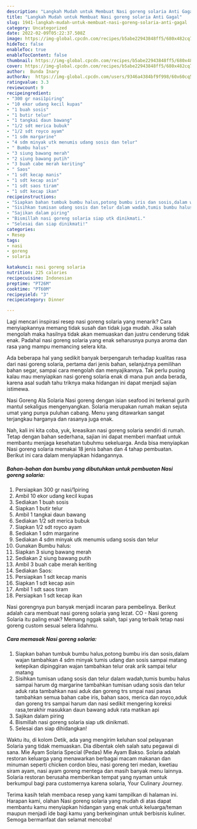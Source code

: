 ```yaml
---
description: "Langkah Mudah untuk Membuat Nasi goreng solaria Anti Gagal"
title: "Langkah Mudah untuk Membuat Nasi goreng solaria Anti Gagal"
slug: 1941-langkah-mudah-untuk-membuat-nasi-goreng-solaria-anti-gagal
category: Uncategorized
date: 2022-02-09T05:22:37.508Z
image: https://img-global.cpcdn.com/recipes/b5abe22943848ff5/680x482cq70/nasi-goreng-solaria-foto-resep-utama.jpg
hideToc: false
enableToc: true
enableTocContent: false
thumbnail: https://img-global.cpcdn.com/recipes/b5abe22943848ff5/680x482cq70/nasi-goreng-solaria-foto-resep-utama.jpg
cover: https://img-global.cpcdn.com/recipes/b5abe22943848ff5/680x482cq70/nasi-goreng-solaria-foto-resep-utama.jpg
author:  Bunda Inary
authorAv:  https://img-global.cpcdn.com/users/9346a4384bf9f998/60x60cq50/avatar.jpg
ratingvalue: 3.3
reviewcount: 9
recipeingredient:
- "300 gr nasi1piring"
- "10 ekor udang kecil kupas"
- "1 buah sosis"
- "1 butir telur"
- "1 tangkai daun bawang"
- "1/2 sdt merica bubuk"
- "1/2 sdt royco ayam"
- "1 sdm margarine"
- "4 sdm minyak utk menumis udang sosis dan telur"
- " Bumbu halus"
- "3 siung bawang merah"
- "2 siung bawang putih"
- "3 buah cabe merah keriting"
- " Saos"
- "1 sdt kecap manis"
- "1 sdt kecap asin"
- "1 sdt saos tiram"
- "1 sdt kecap ikan"
recipeinstructions:
- "Siapkan bahan tumbuk bumbu halus,potong bumbu iris dan sosis,dalam wajan tambahkan 4 sdm minyak tumis udang dan sosis sampai matang ketepikan dipinggiran wajan tambahkan telur orak arik sampai telur matang"
- "Sisihkan tumisan udang sosis dan telur dalam wadah,tumis bumbu halus sampai harum dg margarine tambahkan tumisan udang sosis dan telur aduk rata tambahkan nasi aduk dan goreng trs smpai nasi panas tambahkan semua bahan cabe iris, bahan saos, merica dan royco,aduk dan goreng trs sampai harum dan nasi sedikit mengering koreksi rasa,terakhir masukkan daun bawang aduk rata matikan api"
- "Sajikan dalam piring"
- "Bismillah nasi goreng solaria siap utk dinikmati."
- "Selesai dan siap dinikmati!"
categories:
- Resep
tags:
- nasi
- goreng
- solaria

katakunci: nasi goreng solaria 
nutrition: 225 calories
recipecuisine: Indonesian
preptime: "PT26M"
cooktime: "PT60M"
recipeyield: "3"
recipecategory: Dinner

---
```



Lagi mencari inspirasi resep nasi goreng solaria yang menarik? Cara menyiapkannya memang tidak susah dan tidak juga mudah. Jika salah mengolah maka hasilnya tidak akan memuaskan dan justru cenderung tidak enak. Padahal nasi goreng solaria yang enak seharusnya punya aroma dan rasa yang mampu memancing selera kita.


Ada beberapa hal yang sedikit banyak berpengaruh terhadap kualitas rasa dari nasi goreng solaria, pertama dari jenis bahan, selanjutnya pemilihan bahan segar, sampai cara mengolah dan menyajikannya. Tak perlu pusing kalau mau menyiapkan nasi goreng solaria enak di mana pun anda berada, karena asal sudah tahu triknya maka hidangan ini dapat menjadi sajian istimewa.

Nasi Goreng Ala Solaria Nasi goreng dengan isian seafood ini terkenal gurih mantul sekaligus mengenyangkan. Solaria merupakan rumah makan sejuta umat yang punya puluhan cabang. Menu yang ditawarkan sangat terjangkau harganya dan rasanya juga enak.


Nah, kali ini kita coba, yuk, kreasikan nasi goreng solaria sendiri di rumah. Tetap dengan bahan sederhana, sajian ini dapat memberi manfaat untuk membantu menjaga kesehatan tubuhmu sekeluarga. Anda bisa menyiapkan Nasi goreng solaria memakai 18 jenis bahan dan 4 tahap pembuatan. Berikut ini cara dalam menyiapkan hidangannya.

<!--inarticleads1-->

##### Bahan-bahan dan bumbu yang dibutuhkan untuk pembuatan Nasi goreng solaria:

1. Persiapkan 300 gr nasi/1piring
1. Ambil 10 ekor udang kecil kupas
1. Sediakan 1 buah sosis
1. Siapkan 1 butir telur
1. Ambil 1 tangkai daun bawang
1. Sediakan 1/2 sdt merica bubuk
1. Siapkan 1/2 sdt royco ayam
1. Sediakan 1 sdm margarine
1. Sediakan 4 sdm minyak utk menumis udang sosis dan telur
1. Gunakan  Bumbu halus:
1. Siapkan 3 siung bawang merah
1. Sediakan 2 siung bawang putih
1. Ambil 3 buah cabe merah keriting
1. Sediakan  Saos:
1. Persiapkan 1 sdt kecap manis
1. Siapkan 1 sdt kecap asin
1. Ambil 1 sdt saos tiram
1. Persiapkan 1 sdt kecap ikan


Nasi gorengnya pun banyak menjadi incaran para pembelinya. Berikut adalah cara membuat nasi goreng solaria yang lezat. CO - Nasi goreng Solaria itu paling enak? Memang nggak salah, tapi yang terbaik tetap nasi goreng custom sesuai selera lidahmu. 

<!--inarticleads2-->

##### Cara memasak Nasi goreng solaria:

1. Siapkan bahan tumbuk bumbu halus,potong bumbu iris dan sosis,dalam wajan tambahkan 4 sdm minyak tumis udang dan sosis sampai matang ketepikan dipinggiran wajan tambahkan telur orak arik sampai telur matang
1. Sisihkan tumisan udang sosis dan telur dalam wadah,tumis bumbu halus sampai harum dg margarine tambahkan tumisan udang sosis dan telur aduk rata tambahkan nasi aduk dan goreng trs smpai nasi panas tambahkan semua bahan cabe iris, bahan saos, merica dan royco,aduk dan goreng trs sampai harum dan nasi sedikit mengering koreksi rasa,terakhir masukkan daun bawang aduk rata matikan api
1. Sajikan dalam piring
1. Bismillah nasi goreng solaria siap utk dinikmati.
1. Selesai dan siap dihidangkan!

Waktu itu, di kolom Detik, ada yang mengirim keluhan soal pelayanan Solaria yang tidak memuaskan. Dia dibentak oleh salah satu pegawai di sana. Mie Ayam Solaria Special (Pedas) Mie Ayam Bakso. Solaria adalah restoran keluarga yang menawarkan berbagai macam makanan dan minuman seperti chicken cordon bleu, nasi goreng teri medan, kwetiau siram ayam, nasi ayam goreng mentega dan masih banyak menu lainnya. Solaria restoran berusaha memberikan tempat yang nyaman untuk berkumpul bagi para customernya karena solaria, Your Culinary Journey. 

Terima kasih telah membaca resep yang kami tampilkan di halaman ini. Harapan kami, olahan Nasi goreng solaria yang mudah di atas dapat membantu kamu menyiapkan hidangan yang enak untuk keluarga/teman maupun menjadi ide bagi kamu yang berkeinginan untuk berbisnis kuliner. Semoga bermanfaat dan selamat mencoba!
